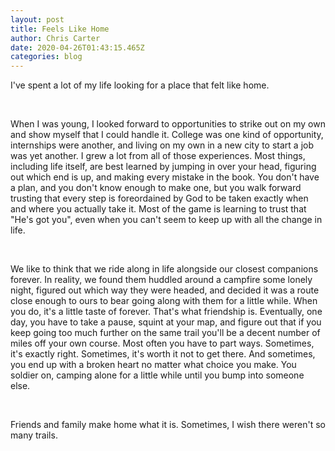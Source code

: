 ```yaml
---
layout: post
title: Feels Like Home
author: Chris Carter
date: 2020-04-26T01:43:15.465Z
categories: blog
---
```

I've spent a lot of my life looking for a place that felt like home. 

<br>

When I was young, I looked forward to opportunities to strike out on my own and show myself that I could handle it. College was one kind of opportunity, internships were another, and living on my own in a new city to start a job was yet another. I grew a lot from all of those experiences. Most things, including life itself, are best learned by jumping in over your head, figuring out which end is up, and making every mistake in the book. You don't have a plan, and you don't know enough to make one, but you walk forward trusting that every step is foreordained by God to be taken exactly when and where you actually take it. Most of the game is learning to trust that "He's got you", even when you can't seem to keep up with all the change in life.

<br>

We like to think that we ride along in life alongside our closest companions forever. In reality, we found them huddled around a campfire some lonely night, figured out which way they were headed, and decided it was a route close enough to ours to bear going along with them for a little while. When you do, it's a little taste of forever. That's what friendship is. Eventually, one day, you have to take a pause, squint at your map, and figure out that if you keep going too much further on the same trail you'll be a decent number of miles off your own course. Most often you have to part ways. Sometimes, it's exactly right. Sometimes, it's worth it not to get there. And sometimes, you end up with a broken heart no matter what choice you make. You soldier on, camping alone for a little while until you bump into someone else. 

<br>

Friends and family make home what it is. Sometimes, I wish there weren't so many trails.